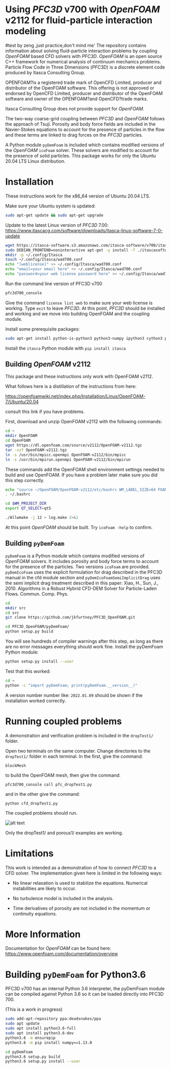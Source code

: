 # Using *PFC3D* v700 with *OpenFOAM* v2112 for fluid-particle interaction modeling

#test by zeng ,just practice,don't mind me'
The repository contains information about solving fluid-particle
interaction problems by coupling *OpenFOAM* based CFD solvers with
*PFC3D*. *OpenFOAM* is an open source C++ framework for numerical
analysis of continuum mechanics problems. Particle Flow Code in Three
Dimensions (*PFC3D*) is a discrete element code produced by Itasca
Consulting Group.

OPENFOAM?is a registered trade mark of OpenCFD Limited, producer and
distributor of the OpenFOAM software. This offering is not approved or
endorsed by OpenCFD Limited, producer and distributor of the OpenFOAM
software and owner of the OPENFOAM?and OpenCFD?trade marks.

Itasca Consulting Group does not provide support for *OpenFOAM*.

The two-way coarse-grid coupling between *PFC3D* and *OpenFOAM*
follows the approach of Tsuji. Porosity and body force fields are
included in the Navier-Stokes equations to account for the presence of
particles in the flow and these terms are linked to drag forces on the
*PFC3D* particles.

A Python module `pyDemFoam` is included which contains modified
versions of the *OpenFOAM* `icoFoam` solver. These solvers are
modified to account for the presence of solid particles. This package
works for only the Ubuntu 20.04 LTS Linux distribution.

# Installation

These instructions work for the x86_64 version of Ubuntu 20.04 LTS.

Make sure your Ubuntu system is updated:
```bash
sudo apt-get update && sudo apt-get upgrade
```

Update to the latest Linux version of *PFC3D* 7.00: https://www.itascacg.com/software/downloads/itasca-linux-software-7-0-update

```bash
wget https://itasca-software.s3.amazonaws.com/itasca-software/v700/itascasoftware_700.146.deb
sudo DEBIAN_FRONTEND=noninteractive apt-get -y install -f ./itascasoftware_700.146.deb
mkdir -p ~/.config/Itasca
touch ~/.config/Itasca/wad700.conf
echo "[weblicense]" >> ~/.config/Itasca/wad700.conf
echo "email=your email here" >> ~/.config/Itasca/wad700.conf
echo "password=your web license password here" >> ~/.config/Itasca/wad700.conf
```

Run the command line version of PFC3D v700
```bash
pfc3d700_console
```

Give the command `license list web` to make sure your web license is
working. Type `exit` to leave *PFC3D*. At this point, *PFC3D* should
be installed and working and we move into building OpenFOAM and the
coupling module.

Install some prerequisite packages:
```bash
sudo apt-get install python-is-python3 python3-numpy ipython3 cython3 python3-dev python3-pip git-core build-essential cmake libfl-dev bison zlib1g-dev qttools5-dev qtbase5-dev libqt5x11extras5-dev gnuplot libreadline-dev libncurses-dev libxt-dev libopenmpi-dev openmpi-bin libboost-system-dev libboost-thread-dev libgmp-dev libmpfr-dev libcgal-dev curl libglu1-mesa-dev
```

Install the `itasca` Python module with `pip install itasca`

## Building *OpenFOAM* v2112

This package and these instructions only work with OpenFOAM v2112.

What follows here is a distillation of the instructions from here:

https://openfoamwiki.net/index.php/Installation/Linux/OpenFOAM-7/Ubuntu/20.04

consult this link if you have problems.

First, download and unzip OpenFOAM v2112 with the following commands:

```bash
cd ~
mkdir OpenFOAM
cd OpenFOAM
wget https://dl.openfoam.com/source/v2112/OpenFOAM-v2112.tgz
tar -xzf OpenFOAM-v2112.tgz
ln -s /usr/bin/mpicc.openmpi OpenFOAM-v2112/bin/mpicc
ln -s /usr/bin/mpirun.openmpi OpenFOAM-v2112/bin/mpirun
```

These commands add the OpenFOAM shell environment settings needed to
build and use OpenFOAM. If you have a problem later make sure you did
this step correctly.

```bash
echo "source ~/OpenFOAM/OpenFOAM-v2112/etc/bashrc WM_LABEL_SIZE=64 FOAMY_HEX_MESH=yes" >> ~/.bashrc
. ~/.bashrc
```


```bash
cd $WM_PROJECT_DIR
export QT_SELECT=qt5

./Allwmake -j 12 > log.make 2>&1
```

At this point *OpenFOAM* should be built. Try `icoFoam -help` to
confirm.

## Building `pyDemFoam`

`pyDemFoam` is a Python module which contains modified versions of
*OpenFOAM* solvers. It includes porosity and body force terms to
account for the presence of the particles. Two versions `icoFoam` are
provided. `pyDemIcoFoam` uses the explicit formulation for drag
described in the PFC3D manual in the cfd module section and
`pyDemIcoFoamSemiImplicitDrag` uses the semi implicit drag treatment
described in this paper: Xiao, H., Sun, J., 2010. Algorithms in a
Robust Hybrid CFD-DEM Solver for Particle-Laden Flows. Commun. Comp.
Phys.

```bash
cd
mkdir src
cd src
git clone https://github.com/jkfurtney/PFC3D_OpenFOAM.git

cd PFC3D_OpenFOAM/pyDemFoam/
python setup.py build
```
You will see hundreds of compiler warnings after this step, as long as
there are no error messages everything should work fine. Install the
pyDemFoam Python module:
```bash
python setup.py install --user
```
Test that this worked:

```bash
cd ~
python -c "import pyDemFoam; print(pyDemFoam.__version__)"
```

A version number number like: `2022.01.09` should be shown if the
installation worked correctly.

# Running coupled problems

A demonstration and verification problem is included in the
`dropTest1/` folder.

Open two terminals on the same computer. Change directories to the
`dropTest1/` folder in each terminal. In the first, give the command:

`blockMesh`

to build the OpenFOAM mesh, then give the command:

`pfc3d700_console call pfc_dropTest1.py`

and in the other give the command:

`python cfd_dropTest1.py`

The coupled problems should run.

![alt text](dropTest1/dropTest1.png "Model Results")

Only the dropTest1/ and porous1/ examples are working.

# Limitations

This work is intended as a demonstration of how to connect *PFC3D* to
a CFD solver. The implementation given here is limited in the
following ways:

- No linear relaxation is used to stabilize the equations. Numerical
  instabilities are likely to occur.

- No turbulence model is included in the analysis.

- Time derivatives of porosity are not included in the momentum or continuity equations.


# More Information

Documentation for *OpenFOAM* can be found here:
https://www.openfoam.com/documentation/overview

# Building `pyDemFoam` for Python3.6
PFC3D v700 has an internal Python 3.6 interpreter, the pyDemFoam
module can be compiled against Python 3.6 so it can be loaded directly
into PFC3D 700.

(This is a work in progress)

```bash
sudo add-apt-repository ppa:deadsnakes/ppa
sudo apt update
sudo apt install python3.6-full
sudo apt install python3.6-dev
python3.6 -m ensurepip
python3.6 -m pip install numpy==1.13.0

cd pyDemFoam
python3.6 setup.py build
python3.6 setup.py install --user

```
